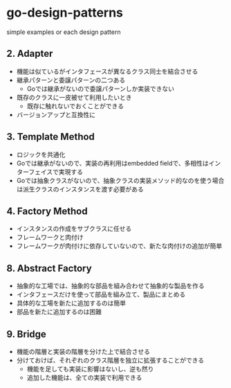 # go-design-patterns
simple examples or each design pattern

## 2. Adapter
- 機能は似ているがインタフェースが異なるクラス同士を結合させる
- 継承パターンと委譲パターンの二つある
  - Goでは継承がないので委譲パターンしか実装できない
- 既存のクラスに一皮被せて利用したいとき
  - 既存に触れないでおくことができる
- バージョンアップと互換性に

## 3. Template Method
- ロジックを共通化
- Goでは継承がないので、実装の再利用はembedded fieldで、多相性はインターフェイスで実現する
- Goでは抽象クラスがないので、抽象クラスの実装メソッド的なのを使う場合は派生クラスのインスタンスを渡す必要がある

## 4. Factory Method
- インスタンスの作成をサブクラスに任せる
- フレームワークと肉付け
- フレームワークが肉付けに依存していないので、新たな肉付けの追加が簡単

## 8. Abstract Factory
- 抽象的な工場では、抽象的な部品を組み合わせて抽象的な製品を作る
- インタフェースだけを使って部品を組み立て、製品にまとめる
- 具体的な工場を新たに追加するのは簡単
- 部品を新たに追加するのは困難

## 9. Bridge
- 機能の階層と実装の階層を分けた上で結合させる
- 分けておけば、それぞれのクラス階層を独立に拡張することができる
  - 機能を足しても実装に影響はないし、逆も然り
  - 追加した機能は、全ての実装で利用できる